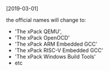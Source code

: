
[2019-03-01]

the official names will change to: 

- 'The xPack QEMU', 
- 'The xPack OpenOCD'
- 'The xPack ARM Embedded GCC'
- 'The xPack RISC-V Embedded GCC'
- 'The xPack Windows Build Tools'
- etc



